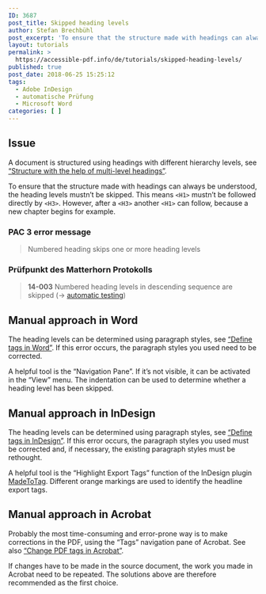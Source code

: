```yaml
---
ID: 3687
post_title: Skipped heading levels
author: Stefan Brechbühl
post_excerpt: 'To ensure that the structure made with headings can always be understood, the heading levels mustn’t be skipped. This means &lt;H1&gt; mustn’t be followed directly by &lt;H3&gt;. However, after a &lt;H3&gt; another &lt;H1&gt; can follow, because a new chapter begins for example.'
layout: tutorials
permalink: >
  https://accessible-pdf.info/de/tutorials/skipped-heading-levels/
published: true
post_date: 2018-06-25 15:25:12
tags:
  - Adobe InDesign
  - automatische Prüfung
  - Microsoft Word
categories: [ ]
---
```

## Issue

A document is structured using headings with different hierarchy levels, see [“Structure with the help of multi-level headings”][1].

To ensure that the structure made with headings can always be understood, the heading levels mustn’t be skipped. This means `<H1>` mustn’t be followed directly by `<H3>`. However, after a `<H3>` another `<H1>` can follow, because a new chapter begins for example.

### PAC 3 error message

> Numbered heading skips one or more heading levels

### Prüfpunkt des Matterhorn Protokolls

> **14-003** Numbered heading levels in descending sequence are skipped (→ [automatic testing][2])

## Manual approach in Word

The heading levels can be determined using paragraph styles, see [“Define tags in Word”][3]. If this error occurs, the paragraph styles you used need to be corrected.

A helpful tool is the “Navigation Pane”. If it’s not visible, it can be activated in the “View” menu. The indentation can be used to determine whether a heading level has been skipped.

## Manual approach in InDesign

The heading levels can be determined using paragraph styles, see [“Define tags in InDesign”][4]. If this error occurs, the paragraph styles you used must be corrected and, if necessary, the existing paragraph styles must be rethought.

A helpful tool is the “Highlight Export Tags” function of the InDesign plugin [MadeToTag][5]. Different orange markings are used to identify the headline export tags.

## Manual approach in Acrobat

Probably the most time-consuming and error-prone way is to make corrections in the PDF, using the “Tags” navigation pane of Acrobat. See also [“Change PDF tags in Acrobat”][6].

If changes have to be made in the source document, the work you made in Acrobat need to be repeated. The solutions above are therefore recommended as the first choice.

 [1]: https://accessible-pdf.info/en/basics/structure-with-the-help-of-multi-level-headings/
 [2]: https://accessible-pdf.info/en/tag/automatic-testing/
 [3]: https://accessible-pdf.info/en/basics/define-tags-in-word/
 [4]: https://accessible-pdf.info/en/basics/define-tags-in-indesign/
 [5]: https://www.axaio.com/doku.php/en:products:madetotag
 [6]: https://accessible-pdf.info/en/basics/change-pdf-tags-in-acrobat/